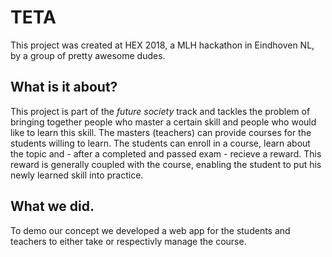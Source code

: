 # TETA

This project was created at HEX 2018, a MLH hackathon in Eindhoven NL, by a group of pretty awesome dudes.

## What is it about?

This project is part of the *future society* track and tackles the problem of bringing together people who master a certain skill and people who would like to learn this skill. 
The masters (teachers) can provide courses for the students willing to learn.
The students can enroll in a course, learn about the topic and - after a completed and passed exam - recieve a reward.
This reward is generally coupled with the course, enabling the student to put his newly learned skill into practice.

## What we did.

To demo our concept we developed a web app for the students and teachers to either take or respectivly manage the course.


